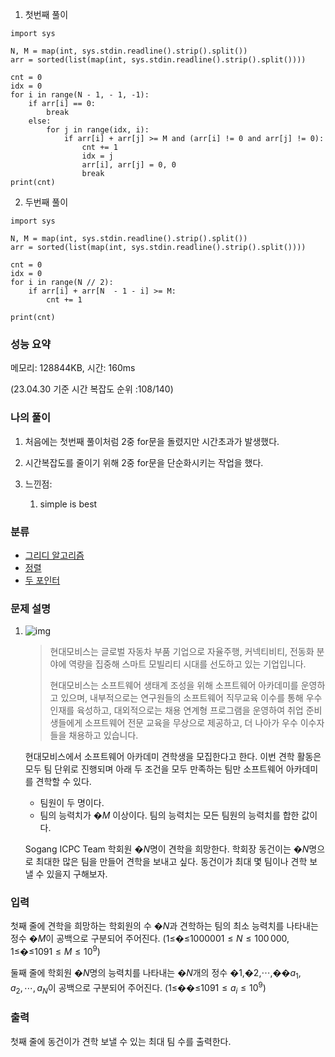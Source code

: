 1. 첫번째 풀이

```
import sys

N, M = map(int, sys.stdin.readline().strip().split())
arr = sorted(list(map(int, sys.stdin.readline().strip().split())))

cnt = 0
idx = 0
for i in range(N - 1, - 1, -1):
    if arr[i] == 0:
        break
    else:
        for j in range(idx, i):
            if arr[i] + arr[j] >= M and (arr[i] != 0 and arr[j] != 0):
                cnt += 1
                idx = j
                arr[i], arr[j] = 0, 0
                break
print(cnt)
```

2. 두번째 풀이

```
import sys

N, M = map(int, sys.stdin.readline().strip().split())
arr = sorted(list(map(int, sys.stdin.readline().strip().split())))

cnt = 0
idx = 0
for i in range(N // 2):
    if arr[i] + arr[N  - 1 - i] >= M:
        cnt += 1

print(cnt)
```

### 성능 요약

메모리:   128844KB, 시간: 160ms 

(23.04.30 기준 시간 복잡도 순위 :108/140)



### 나의 풀이

1. 처음에는 첫번째 풀이처럼 2중 for문을 돌렸지만 시간초과가 발생했다.

1. 시간복잡도를 줄이기 위해 2중 for문을 단순화시키는 작업을 했다.

1. 느낀점:
   1. simple is best



### 분류

- [그리디 알고리즘](https://www.acmicpc.net/problem/tag/33)
- [정렬](https://www.acmicpc.net/problem/tag/97)
- [두 포인터](https://www.acmicpc.net/problem/tag/80)

### 문제 설명

1. ![img](https://upload.acmicpc.net/582b9fa8-55f7-4f93-9f9f-507607aab82e/-/preview/)

   > 현대모비스는 글로벌 자동차 부품 기업으로 자율주행, 커넥티비티, 전동화 분야에 역량을 집중해 스마트 모빌리티 시대를 선도하고 있는 기업입니다.
   >
   > 현대모비스는 소프트웨어 생태계 조성을 위해 소프트웨어 아카데미를 운영하고 있으며, 내부적으로는 연구원들의 소프트웨어 직무교육 이수를 통해 우수인재를 육성하고, 대외적으로는 채용 연계형 프로그램을 운영하여 취업 준비생들에게 소프트웨어 전문 교육을 무상으로 제공하고, 더 나아가 우수 이수자들을 채용하고 있습니다.

   현대모비스에서 소프트웨어 아카데미 견학생을 모집한다고 한다. 이번 견학 활동은 모두 팀 단위로 진행되며 아래 두 조건을 모두 만족하는 팀만 소프트웨어 아카데미를 견학할 수 있다.

   - 팀원이 두 명이다.
   - 팀의 능력치가 �$M$ 이상이다. 팀의 능력치는 모든 팀원의 능력치를 합한 값이다.

   Sogang ICPC Team 학회원 �$N$명이 견학을 희망한다. 학회장 동건이는 �$N$명으로 최대한 많은 팀을 만들어 견학을 보내고 싶다. 동건이가 최대 몇 팀이나 견학 보낼 수 있을지 구해보자.

### 입력

첫째 줄에 견학을 희망하는 학회원의 수 �$N$과 견학하는 팀의 최소 능력치를 나타내는 정수 �$M$이 공백으로 구분되어 주어진다. (1≤�≤100000$1 \le N \le 100\,000$, 1≤�≤109$1 \le M \le 10^9$)

둘째 줄에 학회원 �$N$명의 능력치를 나타내는 �$N$개의 정수 �1,�2,⋯,��$a_1,a_2, \cdots, a_N$이 공백으로 구분되어 주어진다. (1≤��≤109$1 \le a_i \le 10^9$)

### 출력

첫째 줄에 동건이가 견학 보낼 수 있는 최대 팀 수를 출력한다.